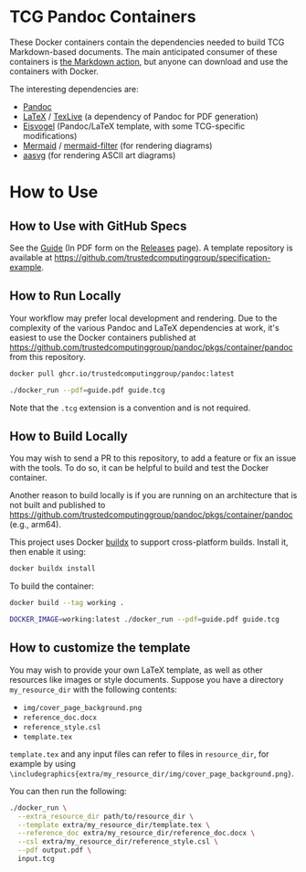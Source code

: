 # TCG Pandoc Containers

These Docker containers contain the dependencies needed to build TCG
Markdown-based documents. The main anticipated consumer of these
containers is
[the Markdown action](https://github.com/trustedcomputinggroup/markdown),
but anyone can download and use the containers with Docker.

The interesting dependencies are:

* [Pandoc](https://pandoc.org)
* [LaTeX](https://www.latex-project.org) /
  [TexLive](https://www.tug.org/texlive/)
  (a dependency of Pandoc for PDF generation)
* [Eisvogel](https://github.com/Wandmalfarbe/pandoc-latex-template)
  (Pandoc/LaTeX template, with some TCG-specific modifications)
* [Mermaid](https://mermaid-js.github.io/mermaid/#/) /
  [mermaid-filter](https://github.com/raghur/mermaid-filter) (for rendering diagrams)
* [aasvg](https://github.com/martinthomson/aasvg) (for rendering ASCII art diagrams)

# How to Use

## How to Use with GitHub Specs

See the [Guide](guide.md) (In PDF form on the [Releases](https://github.com/TrustedComputingGroup/pandoc/releases) page).
A template repository is available at https://github.com/trustedcomputinggroup/specification-example.

## How to Run Locally

Your workflow may prefer local development and rendering. Due to the complexity of the various Pandoc
and LaTeX dependencies at work, it's easiest to use the Docker containers published at
https://github.com/trustedcomputinggroup/pandoc/pkgs/container/pandoc from this repository.

```sh
docker pull ghcr.io/trustedcomputinggroup/pandoc:latest

./docker_run --pdf=guide.pdf guide.tcg
```

Note that the `.tcg` extension is a convention and is not required.

## How to Build Locally

You may wish to send a PR to this repository, to add a feature or fix an issue with the tools.
To do so, it can be helpful to build and test the Docker container.

Another reason to build locally is if you are running on an architecture that is not built
and published to https://github.com/trustedcomputinggroup/pandoc/pkgs/container/pandoc
(e.g., arm64).

This project uses Docker [buildx](https://docs.docker.com/build/architecture#buildx)
to support cross-platform builds. Install it, then enable it using:

```sh
docker buildx install
```

To build the container:

```sh
docker build --tag working .

DOCKER_IMAGE=working:latest ./docker_run --pdf=guide.pdf guide.tcg
```

## How to customize the template

You may wish to provide your own LaTeX template, as well as other resources like images or style documents.
Suppose you have a directory `my_resource_dir` with the following contents:

- `img/cover_page_background.png`
- `reference_doc.docx`
- `reference_style.csl`
- `template.tex`

`template.tex` and any input files can refer to files in `resource_dir`, for example
by using `\includegraphics{extra/my_resource_dir/img/cover_page_background.png}`.

You can then run the following:

```sh
./docker_run \
  --extra_resource_dir path/to/resource_dir \
  --template extra/my_resource_dir/template.tex \
  --reference_doc extra/my_resource_dir/reference_doc.docx \
  --csl extra/my_resource_dir/reference_style.csl \
  --pdf output.pdf \
  input.tcg
```
